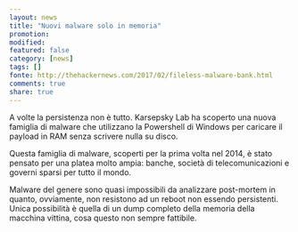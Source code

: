 ```yaml
---
layout: news
title: "Nuovi malware solo in memoria"
promotion: 
modified: 
featured: false
category: [news]
tags: []
fonte: http://thehackernews.com/2017/02/fileless-malware-bank.html
comments: true
share: true
---
```


A volte la persistenza non è tutto. Karsepsky Lab ha scoperto una nuova famiglia di malware che utilizzano la Powershell di Windows per caricare il payload in RAM senza scrivere nulla su disco.

Questa famiglia di malware, scoperti per la prima volta nel 2014, è stato pensato per una platea molto ampia: banche, società di telecomunicazioni e governi sparsi per tutto il mondo.

Malware del genere sono quasi impossibili da analizzare post-mortem in quanto, ovviamente, non resistono ad un reboot non essendo persistenti. Unica possibilità è quella di un dump completo della memoria della macchina vittina, cosa questo non sempre fattibile.



